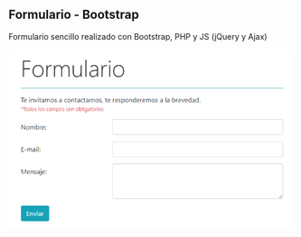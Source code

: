 ## Formulario - Bootstrap

Formulario sencillo realizado con Bootstrap, PHP y JS (jQuery y Ajax)

<img src="img/form.png" alt="Formulario"/>